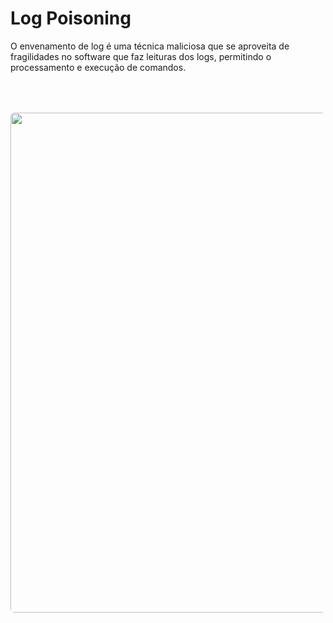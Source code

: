 # Log Poisoning

O envenamento de log é uma técnica maliciosa que se aproveita de fragilidades no software que faz leituras dos logs, permitindo o processamento e execução de comandos.

<div v-click>
  <Image src="apache-log-poisoning.png" style="margin:0 auto;width:800px;border-radius:6px;margin-top:50px" />
</div>